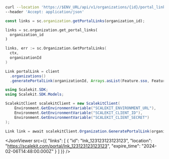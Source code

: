 <CodeWithHeader method="get" endpoint="/api/v1/organizations/{id}/portal_links">
<Tabs groupId="tech-stack" querystring>
<TabItem value="curl" label="cURL">

```bash showLineNumbers
curl --location 'https://$ENV_URL/api/v1/organizations/{id}/portal_links' \
--header 'Accept: application/json'
```

</TabItem>
<TabItem value="nodejs" label="Node.js">

```js showLineNumbers
const links = sc.organization.getPortalLinks(organization_id);
```

</TabItem>
<TabItem value="py" label="Python">

```python showLineNumbers
links = sc.organization.get_portal_links(
  organization_id
)
```

</TabItem>
<TabItem value="golang" label="Go">

```go showLineNumbers
links, err := sc.Organization.GetPortalLinks(
  ctx,
  organizationId
)
```

</TabItem>

<TabItem value="java" label="Java">

```java
Link portalLink = client
  .organizations()
  .generatePortalLink(organizationId, Arrays.asList(Feature.sso, Feature.dir_sync));

```

</TabItem>

<TabItem value="dotnet" label=".NET">

```csharp showLineNumbers
using Scalekit.SDK;
using Scalekit.SDK.Models;

ScalekitClient scalekitClient = new ScalekitClient(
    Environment.GetEnvironmentVariable("SCALEKIT_ENVIRONMENT_URL"),
    Environment.GetEnvironmentVariable("SCALEKIT_CLIENT_ID"),
    Environment.GetEnvironmentVariable("SCALEKIT_CLIENT_SECRET")
);

Link link = await scalekitClient.Organization.GeneratePortalLink(organizationId);
```

</TabItem>
</Tabs>
</CodeWithHeader>
<CodeWithHeader title="Response">

<JsonViewer src={{
  "links": [
    {
      "id": "lnk_123123123123123",
      "location": "https://scalekit.com/portal/lnk_123123123123123",
      "expire_time": "2024-02-06T14:48:00.000Z"
    }
  ]
}} />

</CodeWithHeader>
